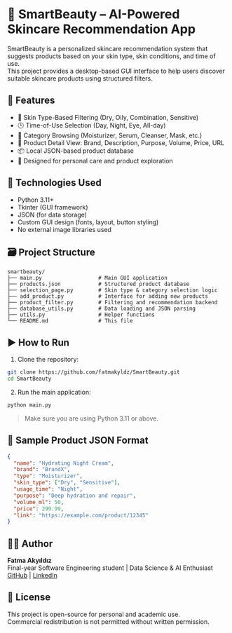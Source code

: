 # 💄 SmartBeauty – AI-Powered Skincare Recommendation App

SmartBeauty is a personalized skincare recommendation system that suggests products based on your skin type, skin conditions, and time of use.  
This project provides a desktop-based GUI interface to help users discover suitable skincare products using structured filters.

## 🧠 Features

- 🌿 Skin Type-Based Filtering (Dry, Oily, Combination, Sensitive)
- 🕒 Time-of-Use Selection (Day, Night, Eye, All-day)
- 📂 Category Browsing (Moisturizer, Serum, Cleanser, Mask, etc.)
- 📄 Product Detail View: Brand, Description, Purpose, Volume, Price, URL
- 📦 Local JSON-based product database
- 🎯 Designed for personal care and product exploration

## 🚀 Technologies Used

- Python 3.11+
- Tkinter (GUI framework)
- JSON (for data storage)
- Custom GUI design (fonts, layout, button styling)
- No external image libraries used

## 🗃️ Project Structure

```
smartbeauty/
├── main.py                  # Main GUI application
├── products.json            # Structured product database
├── selection_page.py        # Skin type & category selection logic
├── add_product.py           # Interface for adding new products
├── product_filter.py        # Filtering and recommendation backend
├── database_utils.py        # Data loading and JSON parsing
├── utils.py                 # Helper functions
└── README.md                # This file
```

## ▶️ How to Run

1. Clone the repository:

```bash
git clone https://github.com/fatmakyldz/SmartBeauty.git
cd SmartBeauty
```

2. Run the main application:

```bash
python main.py
```

> Make sure you are using Python 3.11 or above.

## 📌 Sample Product JSON Format

```json
{
  "name": "Hydrating Night Cream",
  "brand": "BrandX",
  "type": "Moisturizer",
  "skin_type": ["Dry", "Sensitive"],
  "usage_time": "Night",
  "purpose": "Deep hydration and repair",
  "volume_ml": 50,
  "price": 299.99,
  "link": "https://example.com/product/12345"
}
```

## 👩‍💻 Author

**Fatma Akyıldız**  
Final-year Software Engineering student | Data Science & AI Enthusiast  
[GitHub](https://github.com/fatmakyldz) | [LinkedIn](https://www.linkedin.com/in/fatma-akyıldız)

## 📜 License

This project is open-source for personal and academic use.  
Commercial redistribution is not permitted without written permission.

